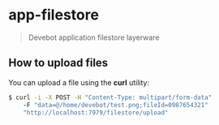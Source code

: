 # app-filestore

> Devebot application filestore layerware

## How to upload files

You can upload a file using the __curl__ utility:

``` bash
$ curl -i -X POST -H "Content-Type: multipart/form-data" 
    -F "data=@/home/devebot/test.png;fileId=0987654321" 
    "http://localhost:7979/filestore/upload"
```